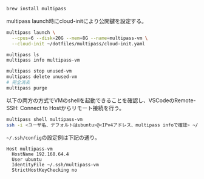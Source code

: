 ```sh
brew install multipass

```

multipass launch時にcloud-initにより公開鍵を設定する。

```sh
multipass launch \
  --cpus=6 --disk=20G --mem=8G --name=multipass-vm \
  --cloud-init ~/dotfiles/multipass/cloud-init.yaml

multipass ls
multipass info multipass-vm

multipass stop unused-vm
multipass delete unused-vm
# 完全消去
multipass purge
```

以下の両方の方式でVMのshellを起動できることを確認し、VSCodeのRemote-SSH: Connect to Hostからリモート接続を行う。

```sh
multipass shell multipass-vm
ssh -i <ユーザ名、デフォルトはubuntu>@<IPv4アドレス、multipass infoで確認> ~/.ssh/<作成した公開鍵> -o StrictHostKeyChecking=no
```

`~/.ssh/config`の設定例は下記の通り。
```
Host multipass-vm
  HostName 192.168.64.4
  User ubuntu
  IdentityFile ~/.ssh/multipass-vm
  StrictHostKeyChecking no
```
